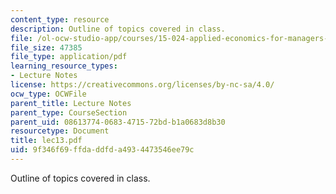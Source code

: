 ```yaml
---
content_type: resource
description: Outline of topics covered in class.
file: /ol-ocw-studio-app/courses/15-024-applied-economics-for-managers-summer-2004/9f346f69ffdaddfda4934473546ee79c_lec13.pdf
file_size: 47385
file_type: application/pdf
learning_resource_types:
- Lecture Notes
license: https://creativecommons.org/licenses/by-nc-sa/4.0/
ocw_type: OCWFile
parent_title: Lecture Notes
parent_type: CourseSection
parent_uid: 08613774-0683-4715-72bd-b1a0683d8b30
resourcetype: Document
title: lec13.pdf
uid: 9f346f69-ffda-ddfd-a493-4473546ee79c
---
```

Outline of topics covered in class.